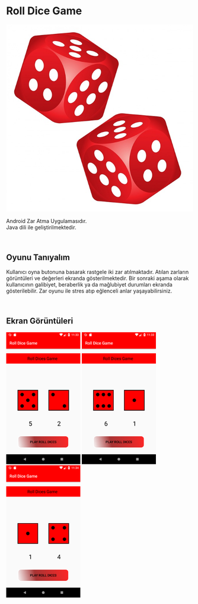 # Roll Dice Game

<img src = "dice.jpg"/>

Android Zar Atma Uygulamasıdır. <br>
Java dili ile geliştirilmektedir.

<br>

## Oyunu Tanıyalım

Kullanıcı oyna butonuna basarak rastgele iki zar atılmaktadır.
Atılan zarların görüntüleri ve değerleri ekranda gösterilmektedir.
Bir sonraki aşama olarak kullanıcının galibiyet, beraberlik ya da mağlubiyet durumları ekranda gösterilebilir.
Zar oyunu ile stres atıp eğlenceli anlar yaşayabilirsiniz.

<br>

## Ekran Görüntüleri


<img src="https://github.com/halilozel1903/RollDiceGame/blob/master/Screenshot_1539290025.png" width="200" /> <img src="https://github.com/halilozel1903/RollDiceGame/blob/master/Screenshot_1539290034.png" width="200" /> <img src="https://github.com/halilozel1903/RollDiceGame/blob/master/Screenshot_1539290044.png" width="200" />

